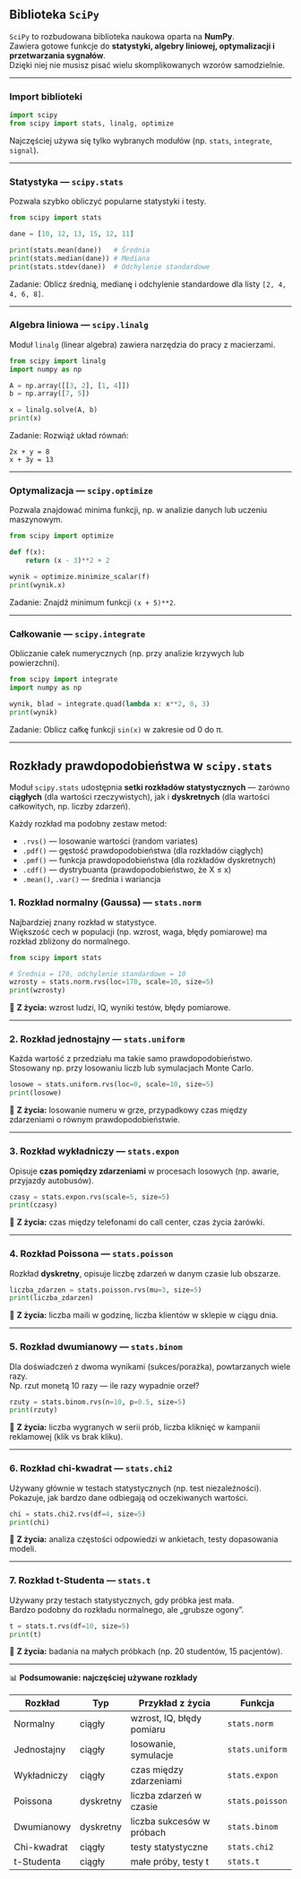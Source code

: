 
## Biblioteka `SciPy`

`SciPy` to rozbudowana biblioteka naukowa oparta na **NumPy**.  
Zawiera gotowe funkcje do **statystyki, algebry liniowej, optymalizacji i przetwarzania sygnałów**.  
Dzięki niej nie musisz pisać wielu skomplikowanych wzorów samodzielnie.

---

### Import biblioteki

```python
import scipy
from scipy import stats, linalg, optimize
```

Najczęściej używa się tylko wybranych modułów (np. `stats`, `integrate`, `signal`).

---

### Statystyka — `scipy.stats`

Pozwala szybko obliczyć popularne statystyki i testy.

```python
from scipy import stats

dane = [10, 12, 13, 15, 12, 11]

print(stats.mean(dane))   # Średnia
print(stats.median(dane)) # Mediana
print(stats.stdev(dane))  # Odchylenie standardowe
```

Zadanie: Oblicz średnią, medianę i odchylenie standardowe dla listy `[2, 4, 4, 6, 8]`.

---

### Algebra liniowa — `scipy.linalg`

Moduł `linalg` (linear algebra) zawiera narzędzia do pracy z macierzami.

```python
from scipy import linalg
import numpy as np

A = np.array([[3, 2], [1, 4]])
b = np.array([7, 5])

x = linalg.solve(A, b)
print(x)
```

Zadanie: Rozwiąż układ równań:

```
2x + y = 8
x + 3y = 13
```

---

### Optymalizacja — `scipy.optimize`

Pozwala znajdować minima funkcji, np. w analizie danych lub uczeniu maszynowym.

```python
from scipy import optimize

def f(x):
    return (x - 3)**2 + 2

wynik = optimize.minimize_scalar(f)
print(wynik.x)
```

Zadanie: Znajdź minimum funkcji `(x + 5)**2`.

---

### Całkowanie — `scipy.integrate`

Obliczanie całek numerycznych (np. przy analizie krzywych lub powierzchni).

```python
from scipy import integrate
import numpy as np

wynik, blad = integrate.quad(lambda x: x**2, 0, 3)
print(wynik)
```

Zadanie: Oblicz całkę funkcji `sin(x)` w zakresie od 0 do π.

---

## Rozkłady prawdopodobieństwa w `scipy.stats`

Moduł `scipy.stats` udostępnia **setki rozkładów statystycznych** — zarówno **ciągłych** (dla wartości rzeczywistych), jak i **dyskretnych** (dla wartości całkowitych, np. liczby zdarzeń).

Każdy rozkład ma podobny zestaw metod:

- `.rvs()` — losowanie wartości (random variates)
- `.pdf()` — gęstość prawdopodobieństwa (dla rozkładów ciągłych)
- `.pmf()` — funkcja prawdopodobieństwa (dla rozkładów dyskretnych)
- `.cdf()` — dystrybuanta (prawdopodobieństwo, że X ≤ x)
- `.mean()`, `.var()` — średnia i wariancja


### 1. Rozkład normalny (Gaussa) — `stats.norm`

Najbardziej znany rozkład w statystyce.  
Większość cech w populacji (np. wzrost, waga, błędy pomiarowe) ma rozkład zbliżony do normalnego.

```python
from scipy import stats

# Średnia = 170, odchylenie standardowe = 10
wzrosty = stats.norm.rvs(loc=170, scale=10, size=5)
print(wzrosty)
```

🧠 **Z życia:** wzrost ludzi, IQ, wyniki testów, błędy pomiarowe.

---

### 2. Rozkład jednostajny — `stats.uniform`

Każda wartość z przedziału ma takie samo prawdopodobieństwo.  
Stosowany np. przy losowaniu liczb lub symulacjach Monte Carlo.

```python
losowe = stats.uniform.rvs(loc=0, scale=10, size=5)
print(losowe)
```

🧠 **Z życia:** losowanie numeru w grze, przypadkowy czas między zdarzeniami o równym prawdopodobieństwie.

---

### 3. Rozkład wykładniczy — `stats.expon`

Opisuje **czas pomiędzy zdarzeniami** w procesach losowych (np. awarie, przyjazdy autobusów).

```python
czasy = stats.expon.rvs(scale=5, size=5)
print(czasy)
```

🧠 **Z życia:** czas między telefonami do call center, czas życia żarówki.

---

### 4. Rozkład Poissona — `stats.poisson`

Rozkład **dyskretny**, opisuje liczbę zdarzeń w danym czasie lub obszarze.

```python
liczba_zdarzen = stats.poisson.rvs(mu=3, size=5)
print(liczba_zdarzen)
```

🧠 **Z życia:** liczba maili w godzinę, liczba klientów w sklepie w ciągu dnia.

---

### 5. Rozkład dwumianowy — `stats.binom`

Dla doświadczeń z dwoma wynikami (sukces/porażka), powtarzanych wiele razy.  
Np. rzut monetą 10 razy — ile razy wypadnie orzeł?

```python
rzuty = stats.binom.rvs(n=10, p=0.5, size=5)
print(rzuty)
```

🧠 **Z życia:** liczba wygranych w serii prób, liczba kliknięć w kampanii reklamowej (klik vs brak kliku).

---

### 6. Rozkład chi-kwadrat — `stats.chi2`

Używany głównie w testach statystycznych (np. test niezależności).  
Pokazuje, jak bardzo dane odbiegają od oczekiwanych wartości.

```python
chi = stats.chi2.rvs(df=4, size=5)
print(chi)
```

🧠 **Z życia:** analiza częstości odpowiedzi w ankietach, testy dopasowania modeli.

---

### 7. Rozkład t-Studenta — `stats.t`

Używany przy testach statystycznych, gdy próbka jest mała.  
Bardzo podobny do rozkładu normalnego, ale „grubsze ogony”.

```python
t = stats.t.rvs(df=10, size=5)
print(t)
```

🧠 **Z życia:** badania na małych próbkach (np. 20 studentów, 15 pacjentów).

---

📊 **Podsumowanie: najczęściej używane rozkłady**

|Rozkład|Typ|Przykład z życia|Funkcja|
|---|---|---|---|
|Normalny|ciągły|wzrost, IQ, błędy pomiaru|`stats.norm`|
|Jednostajny|ciągły|losowanie, symulacje|`stats.uniform`|
|Wykładniczy|ciągły|czas między zdarzeniami|`stats.expon`|
|Poissona|dyskretny|liczba zdarzeń w czasie|`stats.poisson`|
|Dwumianowy|dyskretny|liczba sukcesów w próbach|`stats.binom`|
|Chi-kwadrat|ciągły|testy statystyczne|`stats.chi2`|
|t-Studenta|ciągły|małe próby, testy t|`stats.t`|

